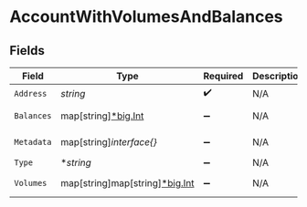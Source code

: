 # AccountWithVolumesAndBalances


## Fields

| Field                                                             | Type                                                              | Required                                                          | Description                                                       | Example                                                           |
| ----------------------------------------------------------------- | ----------------------------------------------------------------- | ----------------------------------------------------------------- | ----------------------------------------------------------------- | ----------------------------------------------------------------- |
| `Address`                                                         | *string*                                                          | :heavy_check_mark:                                                | N/A                                                               | users:001                                                         |
| `Balances`                                                        | map[string][*big.Int](https://pkg.go.dev/math/big#Int)            | :heavy_minus_sign:                                                | N/A                                                               | [object Object]                                                   |
| `Metadata`                                                        | map[string]*interface{}*                                          | :heavy_minus_sign:                                                | N/A                                                               | [object Object]                                                   |
| `Type`                                                            | **string*                                                         | :heavy_minus_sign:                                                | N/A                                                               | virtual                                                           |
| `Volumes`                                                         | map[string]map[string][*big.Int](https://pkg.go.dev/math/big#Int) | :heavy_minus_sign:                                                | N/A                                                               | [object Object]                                                   |